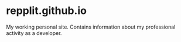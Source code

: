 # repplit.github.io
My working personal site. Contains information about my professional activity as a developer.

